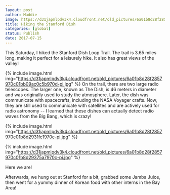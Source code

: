 ```yaml
---
layout: post
author: Maddie
image: https://d31japmlpdv3k4.cloudfront.net/old_pictures/6a01b8d28f2857970c01b7c908d8b5970b-pi.jpg
title: Hiking the Stanford Dish
categories: [global]
status: Publish
date: 2017-07-15
---
```


This Saturday, I hiked the Stanford Dish Loop Trail. The trail is 3.65 miles long, making it perfect for a leisurely hike. It also has great views of the valley!

{% include image.html img="https://d31japmlpdv3k4.cloudfront.net/old_pictures/6a01b8d28f2857970c01bb09ac0c5b970d-pi.jpg" %}
On the trail, there are two large radio telescopes. The larger one, known as The Dish, is 46 meters in diameter and was originally used to study the atmosphere. Later, the dish was communicate with spacecrafts, including the NASA Voyager crafts. Now, they are still used to communicate with satellites and are actively used for radio astronomy -- I learned that these dishes can actually detect radio waves from the Big Bang, which is crazy!


{% include image.html img="https://d31japmlpdv3k4.cloudfront.net/old_pictures/6a01b8d28f2857970c01b8d2931fc1970c-pi.jpg" %}

{% include image.html img="https://d31japmlpdv3k4.cloudfront.net/old_pictures/6a01b8d28f2857970c01b8d29375a7970c-pi.jpg" %}<div class="photo-caption caption-xid-6a01b8d28f2857970c01b8d29375a7970c" id="caption-xid-6a01b8d28f2857970c01b8d29375a7970c">Here we are!

Afterwards, we hung out at Stanford for a bit, grabbed some Jamba Juice, then went for a yummy dinner of Korean food with other interns in the Bay Area!
